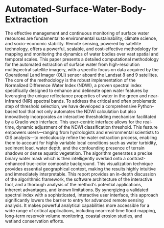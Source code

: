 # Automated-Surface-Water-Body-Extraction

The effective management and continuous monitoring of surface water resources are fundamental to environmental sustainability, climate science, and socio-economic stability. Remote sensing, powered by satellite technology, offers a powerful, scalable, and cost-effective methodology for mapping and monitoring the dynamics of water bodies over vast spatial and temporal scales. This paper presents a detailed computational methodology for the automated extraction of surface water from high-resolution multispectral satellite imagery, with a specific focus on data acquired by the Operational Land Imager (OLI) sensor aboard the Landsat 8 and 9 satellites. The core of the methodology is the robust implementation of the Normalized Difference Water Index (NDWI), a proven spectral index specifically designed to enhance and delineate open water features by leveraging the unique reflectance properties of water in the green and near-infrared (NIR) spectral bands.
To address the critical and often problematic step of threshold selection, we have developed a comprehensive Python-based tool that not only automates the NDWI calculation but also innovatively incorporates an interactive thresholding mechanism facilitated by a Gradio web interface. This user-centric interface allows for the real-time, dynamic adjustment of the NDWI classification threshold. This feature empowers users—ranging from hydrologists and environmental scientists to GIS analysts—to meticulously refine the water extraction process, enabling them to account for highly variable local conditions such as water turbidity, sediment load, water depth, and the confounding presence of terrain shadows or dense aquatic vegetation. The algorithm generates a precise binary water mask which is then intelligently overlaid onto a contrast-enhanced true-color composite background. This visualization technique provides essential geographical context, making the results highly intuitive and immediately interpretable.
This report provides an in-depth discussion of the algorithmic framework, the software architecture of the interactive tool, and a thorough analysis of the method's potential applications, inherent advantages, and known limitations. By synergizing a validated spectral index with a sophisticated, interactive user interface, this approach significantly lowers the barrier to entry for advanced remote sensing analysis. It makes powerful analytical capabilities more accessible for a wide range of critical applications, including near-real-time flood mapping, long-term reservoir volume monitoring, coastal erosion studies, and wetland conservation efforts.


